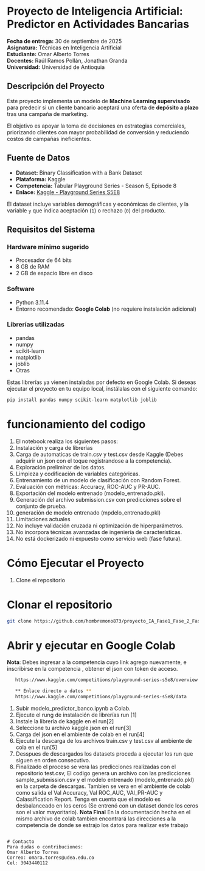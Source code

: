 # Proyecto de Inteligencia Artificial: Predictor en Actividades Bancarias

**Fecha de entrega:** 30 de septiembre de 2025  
**Asignatura:** Técnicas en Inteligencia Artificial  
**Estudiante:** Omar Alberto Torres  
**Docentes:** Raúl Ramos Pollán, Jonathan Granda  
**Universidad:** Universidad de Antioquia  

## Descripción del Proyecto
Este proyecto implementa un modelo de **Machine Learning supervisado** para predecir si un cliente bancario aceptará una oferta de **depósito a plazo** tras una campaña de marketing.  

El objetivo es apoyar la toma de decisiones en estrategias comerciales, priorizando clientes con mayor probabilidad de conversión y reduciendo costos de campañas ineficientes.

## Fuente de Datos
- **Dataset:** Binary Classification with a Bank Dataset  
- **Plataforma:** Kaggle  
- **Competencia:** Tabular Playground Series - Season 5, Episode 8  
- **Enlace:** [Kaggle - Playground Series S5E8](https://www.kaggle.com/competitions/playground-series-s5e8/overview)  

El dataset incluye variables demográficas y económicas de clientes, y la variable `y` que indica aceptación (`1`) o rechazo (`0`) del producto.

## Requisitos del Sistema

### Hardware mínimo sugerido
- Procesador de 64 bits  
- 8 GB de RAM  
- 2 GB de espacio libre en disco  

### Software
- Python 3.11.4  
- Entorno recomendado: **Google Colab** (no requiere instalación adicional)  

### Librerías utilizadas
- pandas  
- numpy  
- scikit-learn  
- matplotlib  
- joblib  
- Otras

Estas librerías ya vienen instaladas por defecto en Google Colab.
Si deseas ejecutar el proyecto en tu equipo local, instálalas con el siguiente comando:

```bash
pip install pandas numpy scikit-learn matplotlib joblib
```
# funcionamiento del codigo
1. El notebook realiza los siguientes pasos:
2. Instalación y carga de librerías
3. Carga de automaticas de train.csv y test.csv desde Kaggle (Debes adquirir un json con el toque registrandose a la competencia).
4. Exploración preliminar de los datos.
5. Limpieza y codificación de variables categóricas.
6. Entrenamiento de un modelo de clasificación con Random Forest.
7. Evaluación con métricas: Accuracy, ROC-AUC y PR-AUC.
8. Exportación del modelo entrenado (modelo_entrenado.pkl).
9. Generación del archivo submission.csv con predicciones sobre el conjunto de prueba.
10. generación de modelo entrenado (mpdelo_entrenado.pkl)
9. Limitaciones actuales
10. No incluye validación cruzada ni optimización de hiperparámetros.
11. No incorpora técnicas avanzadas de ingeniería de características.
12. No está dockerizado ni expuesto como servicio web (fase futura).

# Cómo Ejecutar el Proyecto
1) Clone el repositorio

# Clonar el repositorio
```bash  
git clone https://github.com/hombremono873/proyecto_IA_Fase1_Fase_2_Fase3.git

```

# Abrir y ejecutar en Google Colab
**Nota**: Debes ingresar a la competencia cuyo link agrego nuevamente, e inscribirse en la competencia , obtener el json con token de acceso.
```bash  
   https://www.kaggle.com/competitions/playground-series-s5e8/overview

   ** Enlace directo a datos **
   https://www.kaggle.com/competitions/playground-series-s5e8/data
 ```
1. Subir modelo_predictor_banco.ipynb a Colab.
2. Ejecute el rung de instalación de librerías run [1]
3. Instale la librería de kaggle en el run[2]
4. Seleccione tu archivo kaggle.json en el run[3]
5. Carga del json en el ambiente de colab en el run[4]
6. Ejecute la descarga de los archivos train.csv y test.csv al ambiente de cola en el run[5]
7. Desspues de descargados los datasets proceda a ejecutar los run que siguen en orden consecutivo.
8. Finalizado el proceso se vera las predicciones realizadas con el repositorio test.csv,
   El codigo genera un archivo con las predicciones sample_submission.csv y el modelo entrenado (modelo_entrenado.pkl) 
   en la carpeta de descargas.
   Tambien se vera en el ambiente de colab como salida el Val Accuracy, Val ROC_AUC, VAl_PR-AUC y Calassification Report.
   Tenga en cuenta que el modelo es desbalanceado en los ceros (Se entrenó con un dataset donde los ceros son el valor mayoritario).
**Nota Final**
En la documentación hecha en el mismo archivo de colab tambien encontrará las direcciones a la competencia de donde se estrajo los datos
para realizar este trabajo   
```

# Contacto
Para dudas o contribuciones:
Omar Alberto Torres
Correo: omara.torres@udea.edu.co
Cel: 3043440112